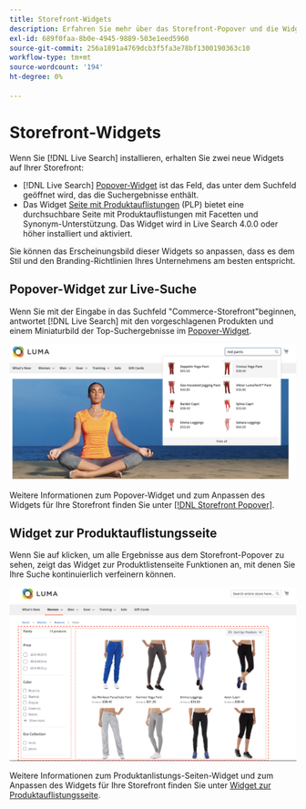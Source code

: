 ```yaml
---
title: Storefront-Widgets
description: Erfahren Sie mehr über das Storefront-Popover und die Widgets der Produktlistenseite.
exl-id: 689f0faa-8b0e-4945-9889-503e1eed5960
source-git-commit: 256a1891a4769dcb3f5fa3e78bf1300190363c10
workflow-type: tm+mt
source-wordcount: '194'
ht-degree: 0%

---
```


# Storefront-Widgets

Wenn Sie [!DNL Live Search] installieren, erhalten Sie zwei neue Widgets auf Ihrer Storefront:

- [!DNL Live Search] [Popover-Widget](storefront-popover.md) ist das Feld, das unter dem Suchfeld geöffnet wird, das die Suchergebnisse enthält.
- Das Widget [Seite mit Produktauflistungen](plp-styling.md) (PLP) bietet eine durchsuchbare Seite mit Produktauflistungen mit Facetten und Synonym-Unterstützung. Das Widget wird in Live Search 4.0.0 oder höher installiert und aktiviert.

Sie können das Erscheinungsbild dieser Widgets so anpassen, dass es dem Stil und den Branding-Richtlinien Ihres Unternehmens am besten entspricht.

## Popover-Widget zur Live-Suche

Wenn Sie mit der Eingabe in das Suchfeld &quot;Commerce-Storefront&quot;beginnen, antwortet [!DNL Live Search] mit den vorgeschlagenen Produkten und einem Miniaturbild der Top-Suchergebnisse im [Popover-Widget](storefront-popover.md).

![[!DNL Live Search popover]](assets/storefront-search-as-you-type.png)

Weitere Informationen zum Popover-Widget und zum Anpassen des Widgets für Ihre Storefront finden Sie unter [[!DNL Storefront Popover]](storefront-popover.md).

## Widget zur Produktauflistungsseite

Wenn Sie auf klicken, um alle Ergebnisse aus dem Storefront-Popover zu sehen, zeigt das Widget zur Produktlistenseite Funktionen an, mit denen Sie Ihre Suche kontinuierlich verfeinern können.

![Ergebnisse des Widgets zur Produktauflistungsseite](assets/plp-css-widgets.png)

Weitere Informationen zum Produktanlistungs-Seiten-Widget und zum Anpassen des Widgets für Ihre Storefront finden Sie unter [Widget zur Produktauflistungsseite](plp-styling.md).
